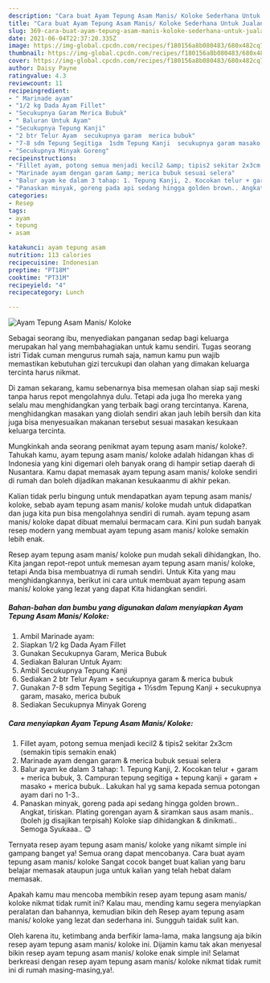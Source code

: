 ```yaml
---
description: "Cara buat Ayam Tepung Asam Manis/ Koloke Sederhana Untuk Jualan"
title: "Cara buat Ayam Tepung Asam Manis/ Koloke Sederhana Untuk Jualan"
slug: 369-cara-buat-ayam-tepung-asam-manis-koloke-sederhana-untuk-jualan
date: 2021-06-04T22:37:20.335Z
image: https://img-global.cpcdn.com/recipes/f180156a8b080483/680x482cq70/ayam-tepung-asam-manis-koloke-foto-resep-utama.jpg
thumbnail: https://img-global.cpcdn.com/recipes/f180156a8b080483/680x482cq70/ayam-tepung-asam-manis-koloke-foto-resep-utama.jpg
cover: https://img-global.cpcdn.com/recipes/f180156a8b080483/680x482cq70/ayam-tepung-asam-manis-koloke-foto-resep-utama.jpg
author: Daisy Payne
ratingvalue: 4.3
reviewcount: 11
recipeingredient:
- " Marinade ayam"
- "1/2 kg Dada Ayam Fillet"
- "Secukupnya Garam Merica Bubuk"
- " Baluran Untuk Ayam"
- "Secukupnya Tepung Kanji"
- "2 btr Telur Ayam  secukupnya garam  merica bubuk"
- "7-8 sdm Tepung Segitiga  1sdm Tepung Kanji  secukupnya garam masako merica bubuk"
- "Secukupnya Minyak Goreng"
recipeinstructions:
- "Fillet ayam, potong semua menjadi kecil2 &amp; tipis2 sekitar 2x3cm (semakin tipis semakin enak)"
- "Marinade ayam dengan garam &amp; merica bubuk sesuai selera"
- "Balur ayam ke dalam 3 tahap: 1. Tepung Kanji, 2. Kocokan telur + garam + merica bubuk, 3. Campuran tepung segitiga + tepung kanji + garam + masako + merica bubuk.. Lakukan hal yg sama kepada semua potongan ayam dari no 1-3.."
- "Panaskan minyak, goreng pada api sedang hingga golden brown.. Angkat, tiriskan. Plating gorengan ayam &amp; siramkan saus asam manis..(boleh jg disajikan terpisah) Koloke siap dihidangkan &amp; dinikmati.. Semoga Syukaaa.. 😊"
categories:
- Resep
tags:
- ayam
- tepung
- asam

katakunci: ayam tepung asam 
nutrition: 113 calories
recipecuisine: Indonesian
preptime: "PT18M"
cooktime: "PT31M"
recipeyield: "4"
recipecategory: Lunch

---
```



![Ayam Tepung Asam Manis/ Koloke](https://img-global.cpcdn.com/recipes/f180156a8b080483/680x482cq70/ayam-tepung-asam-manis-koloke-foto-resep-utama.jpg)

Sebagai seorang ibu, menyediakan panganan sedap bagi keluarga merupakan hal yang membahagiakan untuk kamu sendiri. Tugas seorang istri Tidak cuman mengurus rumah saja, namun kamu pun wajib memastikan kebutuhan gizi tercukupi dan olahan yang dimakan keluarga tercinta harus nikmat.

Di zaman  sekarang, kamu sebenarnya bisa memesan olahan siap saji meski tanpa harus repot mengolahnya dulu. Tetapi ada juga lho mereka yang selalu mau menghidangkan yang terbaik bagi orang tercintanya. Karena, menghidangkan masakan yang diolah sendiri akan jauh lebih bersih dan kita juga bisa menyesuaikan makanan tersebut sesuai masakan kesukaan keluarga tercinta. 



Mungkinkah anda seorang penikmat ayam tepung asam manis/ koloke?. Tahukah kamu, ayam tepung asam manis/ koloke adalah hidangan khas di Indonesia yang kini digemari oleh banyak orang di hampir setiap daerah di Nusantara. Kamu dapat memasak ayam tepung asam manis/ koloke sendiri di rumah dan boleh dijadikan makanan kesukaanmu di akhir pekan.

Kalian tidak perlu bingung untuk mendapatkan ayam tepung asam manis/ koloke, sebab ayam tepung asam manis/ koloke mudah untuk didapatkan dan juga kita pun bisa mengolahnya sendiri di rumah. ayam tepung asam manis/ koloke dapat dibuat memalui bermacam cara. Kini pun sudah banyak resep modern yang membuat ayam tepung asam manis/ koloke semakin lebih enak.

Resep ayam tepung asam manis/ koloke pun mudah sekali dihidangkan, lho. Kita jangan repot-repot untuk memesan ayam tepung asam manis/ koloke, tetapi Anda bisa membuatnya di rumah sendiri. Untuk Kita yang mau menghidangkannya, berikut ini cara untuk membuat ayam tepung asam manis/ koloke yang lezat yang dapat Kita hidangkan sendiri.

<!--inarticleads1-->

##### Bahan-bahan dan bumbu yang digunakan dalam menyiapkan Ayam Tepung Asam Manis/ Koloke:

1. Ambil  Marinade ayam:
1. Siapkan 1/2 kg Dada Ayam Fillet
1. Gunakan Secukupnya Garam, Merica Bubuk
1. Sediakan  Baluran Untuk Ayam:
1. Ambil Secukupnya Tepung Kanji
1. Sediakan 2 btr Telur Ayam + secukupnya garam &amp; merica bubuk
1. Gunakan 7-8 sdm Tepung Segitiga + 1½sdm Tepung Kanji + secukupnya garam, masako, merica bubuk
1. Sediakan Secukupnya Minyak Goreng




<!--inarticleads2-->

##### Cara menyiapkan Ayam Tepung Asam Manis/ Koloke:

1. Fillet ayam, potong semua menjadi kecil2 &amp; tipis2 sekitar 2x3cm (semakin tipis semakin enak)
1. Marinade ayam dengan garam &amp; merica bubuk sesuai selera
1. Balur ayam ke dalam 3 tahap: 1. Tepung Kanji, 2. Kocokan telur + garam + merica bubuk, 3. Campuran tepung segitiga + tepung kanji + garam + masako + merica bubuk.. Lakukan hal yg sama kepada semua potongan ayam dari no 1-3..
1. Panaskan minyak, goreng pada api sedang hingga golden brown.. Angkat, tiriskan. Plating gorengan ayam &amp; siramkan saus asam manis..(boleh jg disajikan terpisah) Koloke siap dihidangkan &amp; dinikmati.. Semoga Syukaaa.. 😊




Ternyata resep ayam tepung asam manis/ koloke yang nikamt simple ini gampang banget ya! Semua orang dapat mencobanya. Cara buat ayam tepung asam manis/ koloke Sangat cocok banget buat kalian yang baru belajar memasak ataupun juga untuk kalian yang telah hebat dalam memasak.

Apakah kamu mau mencoba membikin resep ayam tepung asam manis/ koloke nikmat tidak rumit ini? Kalau mau, mending kamu segera menyiapkan peralatan dan bahannya, kemudian bikin deh Resep ayam tepung asam manis/ koloke yang lezat dan sederhana ini. Sungguh taidak sulit kan. 

Oleh karena itu, ketimbang anda berfikir lama-lama, maka langsung aja bikin resep ayam tepung asam manis/ koloke ini. Dijamin kamu tak akan menyesal bikin resep ayam tepung asam manis/ koloke enak simple ini! Selamat berkreasi dengan resep ayam tepung asam manis/ koloke nikmat tidak rumit ini di rumah masing-masing,ya!.

